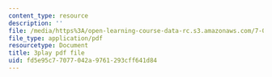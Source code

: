 ```yaml
---
content_type: resource
description: ''
file: /media/https%3A/open-learning-course-data-rc.s3.amazonaws.com/7-016-introductory-biology-fall-2018/fd5e95c77077042a9761293cff641d84_JuwErrBz3b4.pdf
file_type: application/pdf
resourcetype: Document
title: 3play pdf file
uid: fd5e95c7-7077-042a-9761-293cff641d84
---
```

